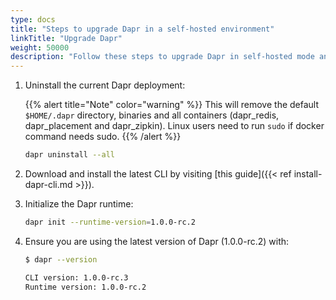 ```yaml
---
type: docs
title: "Steps to upgrade Dapr in a self-hosted environment"
linkTitle: "Upgrade Dapr"
weight: 50000
description: "Follow these steps to upgrade Dapr in self-hosted mode and ensure a smooth upgrade."
---
```



1. Uninstall the current Dapr deployment:

   {{% alert title="Note" color="warning" %}}
   This will remove the default `$HOME/.dapr` directory, binaries and all containers (dapr_redis, dapr_placement and dapr_zipkin). Linux users need to run `sudo` if    docker command needs sudo.
   {{% /alert %}}
   
   ```bash
   dapr uninstall --all
   ```

1. Download and install the latest CLI by visiting [this guide]({{< ref install-dapr-cli.md >}}).

1. Initialize the Dapr runtime:

   ```bash
   dapr init --runtime-version=1.0.0-rc.2
   ```

1. Ensure you are using the latest version of Dapr (1.0.0-rc.2) with:

   ```bash
   $ dapr --version
   
   CLI version: 1.0.0-rc.3
   Runtime version: 1.0.0-rc.2
   ```

